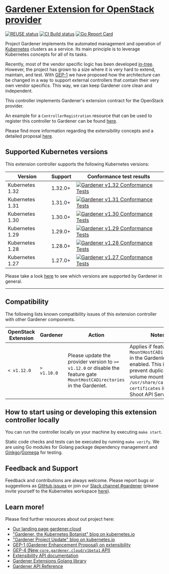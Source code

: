 # [Gardener Extension for OpenStack provider](https://gardener.cloud)

[![REUSE status](https://api.reuse.software/badge/github.com/gardener/gardener-extension-provider-openstack)](https://api.reuse.software/info/github.com/gardener/gardener-extension-provider-openstack)
[![CI Build status](https://concourse.ci.gardener.cloud/api/v1/teams/gardener/pipelines/gardener-extension-provider-openstack-master/jobs/master-head-update-job/badge)](https://concourse.ci.gardener.cloud/teams/gardener/pipelines/gardener-extension-provider-openstack-master/jobs/master-head-update-job)
[![Go Report Card](https://goreportcard.com/badge/github.com/gardener/gardener-extension-provider-openstack)](https://goreportcard.com/report/github.com/gardener/gardener-extension-provider-openstack)

Project Gardener implements the automated management and operation of [Kubernetes](https://kubernetes.io/) clusters as a service.
Its main principle is to leverage Kubernetes concepts for all of its tasks.

Recently, most of the vendor specific logic has been developed [in-tree](https://github.com/gardener/gardener).
However, the project has grown to a size where it is very hard to extend, maintain, and test.
With [GEP-1](https://github.com/gardener/gardener/blob/master/docs/proposals/01-extensibility.md) we have proposed how the architecture can be changed in a way to support external controllers that contain their very own vendor specifics.
This way, we can keep Gardener core clean and independent.

This controller implements Gardener's extension contract for the OpenStack provider.

An example for a `ControllerRegistration` resource that can be used to register this controller to Gardener can be found [here](example/controller-registration.yaml).

Please find more information regarding the extensibility concepts and a detailed proposal [here](https://github.com/gardener/gardener/blob/master/docs/proposals/01-extensibility.md).

## Supported Kubernetes versions

This extension controller supports the following Kubernetes versions:

| Version         | Support | Conformance test results |
|-----------------|---------| ------------------------ |
| Kubernetes 1.32 | 1.32.0+ | [![Gardener v1.32 Conformance Tests](https://testgrid.k8s.io/q/summary/conformance-gardener/Gardener,%20v1.32%20OpenStack/tests_status?style=svg)](https://testgrid.k8s.io/conformance-gardener#Gardener,%20v1.32%20OpenStack) |
| Kubernetes 1.31 | 1.31.0+ | [![Gardener v1.31 Conformance Tests](https://testgrid.k8s.io/q/summary/conformance-gardener/Gardener,%20v1.31%20OpenStack/tests_status?style=svg)](https://testgrid.k8s.io/conformance-gardener#Gardener,%20v1.31%20OpenStack) |
| Kubernetes 1.30 | 1.30.0+ | [![Gardener v1.30 Conformance Tests](https://testgrid.k8s.io/q/summary/conformance-gardener/Gardener,%20v1.30%20OpenStack/tests_status?style=svg)](https://testgrid.k8s.io/conformance-gardener#Gardener,%20v1.30%20OpenStack) |
| Kubernetes 1.29 | 1.29.0+ | [![Gardener v1.29 Conformance Tests](https://testgrid.k8s.io/q/summary/conformance-gardener/Gardener,%20v1.29%20OpenStack/tests_status?style=svg)](https://testgrid.k8s.io/conformance-gardener#Gardener,%20v1.29%20OpenStack) |
| Kubernetes 1.28 | 1.28.0+ | [![Gardener v1.28 Conformance Tests](https://testgrid.k8s.io/q/summary/conformance-gardener/Gardener,%20v1.28%20OpenStack/tests_status?style=svg)](https://testgrid.k8s.io/conformance-gardener#Gardener,%20v1.28%20OpenStack) |
| Kubernetes 1.27 | 1.27.0+ | [![Gardener v1.27 Conformance Tests](https://testgrid.k8s.io/q/summary/conformance-gardener/Gardener,%20v1.27%20OpenStack/tests_status?style=svg)](https://testgrid.k8s.io/conformance-gardener#Gardener,%20v1.27%20OpenStack) |

Please take a look [here](https://github.com/gardener/gardener/blob/master/docs/usage/shoot-operations/supported_k8s_versions.md) to see which versions are supported by Gardener in general.

----

## Compatibility

The following lists known compatibility issues of this extension controller with other Gardener components.

| OpenStack Extension | Gardener | Action | Notes |
| ----- | ----- | --- |  --------------- |
| `< v1.12.0` | `> v1.10.0` |  Please update the provider version to `>= v1.12.0` or disable the feature gate `MountHostCADirectories` in the Gardenlet. | Applies if feature flag `MountHostCADirectories` in the Gardenlet is enabled. This is to prevent duplicate volume mounts to `/usr/share/ca-certificates` in the Shoot API Server. |

## How to start using or developing this extension controller locally

You can run the controller locally on your machine by executing `make start`.

Static code checks and tests can be executed by running `make verify`. We are using Go modules for Golang package dependency management and [Ginkgo](https://github.com/onsi/ginkgo)/[Gomega](https://github.com/onsi/gomega) for testing.

## Feedback and Support

Feedback and contributions are always welcome. Please report bugs or suggestions as [GitHub issues](https://github.com/gardener/gardener-extension-provider-openstack/issues) or join our [Slack channel #gardener](https://kubernetes.slack.com/messages/gardener) (please invite yourself to the Kubernetes workspace [here](http://slack.k8s.io)).

## Learn more!

Please find further resources about out project here:

* [Our landing page gardener.cloud](https://gardener.cloud/)
* ["Gardener, the Kubernetes Botanist" blog on kubernetes.io](https://kubernetes.io/blog/2018/05/17/gardener/)
* ["Gardener Project Update" blog on kubernetes.io](https://kubernetes.io/blog/2019/12/02/gardener-project-update/)
* [GEP-1 (Gardener Enhancement Proposal) on extensibility](https://github.com/gardener/gardener/blob/master/docs/proposals/01-extensibility.md)
* [GEP-4 (New `core.gardener.cloud/v1beta1` API)](https://github.com/gardener/gardener/blob/master/docs/proposals/04-new-core-gardener-cloud-apis.md)
* [Extensibility API documentation](https://github.com/gardener/gardener/tree/master/docs/extensions)
* [Gardener Extensions Golang library](https://godoc.org/github.com/gardener/gardener/extensions/pkg)
* [Gardener API Reference](https://gardener.cloud/api-reference/)
